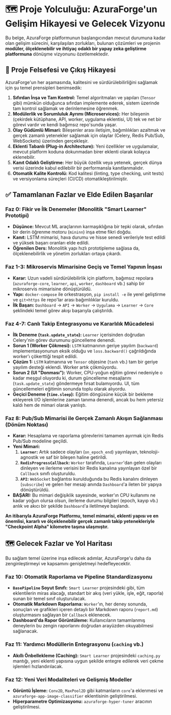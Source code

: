 # 🗺️ Proje Yolculuğu: AzuraForge'un Gelişim Hikayesi ve Gelecek Vizyonu

Bu belge, AzuraForge platformunun başlangıcından mevcut durumuna kadar olan gelişim sürecini, karşılaşılan zorlukları, bulunan çözümleri ve projenin **modüler, ölçeklenebilir ve ihtiyaç odaklı bir yapay zeka geliştirme platformuna** dönüşme vizyonunu özetlemektedir.

## 🎯 Proje Felsefesi ve Çıkış Hikayesi

AzuraForge'un her aşamasında, kalitesini ve sürdürülebilirliğini sağlamak için şu temel prensipleri benimsedik:

1.  **Sıfırdan İnşa ve Tam Kontrol:** Temel algoritmaları ve yapıları (`Tensor` gibi) mümkün olduğunca sıfırdan implemente ederek, sistem üzerinde tam kontrol sağlamak ve derinlemesine öğrenmek.
2.  **Modülerlik ve Sorumluluk Ayrımı (Microservices):** Her bileşenin (çekirdek kütüphane, API, worker, uygulama eklentisi, UI) tek ve net bir görevi vardır ve kendi bağımsız repo'sunda yaşar.
3.  **Olay Güdümlü Mimari:** Bileşenler arası iletişim, bağımlılıkları azaltmak ve gerçek zamanlı yetenekler sağlamak için olaylar (Celery, Redis Pub/Sub, WebSockets) üzerinden gerçekleşir.
4.  **Eklenti Tabanlı (Plug-in Architecture):** Yeni özellikler ve uygulamalar, mevcut platform koduna dokunmadan birer eklenti olarak kolayca eklenebilir.
5.  **Kanıt Odaklı Geliştirme:** Her büyük özellik veya yetenek, gerçek dünya verisi üzerinde kabul edilebilir bir performansla kanıtlanmalıdır.
6.  **Otomatik Kalite Kontrolü:** Kod kalitesi (linting, type checking, unit tests) ve versiyonlama süreçleri (CI/CD) otomatikleştirilmiştir.

## ✅ Tamamlanan Fazlar ve Elde Edilen Başarılar

### Faz 0: Fikir ve İlk Denemeler (Monolitik "Smart Learner" Prototipi)
- **Düşünce:** Mevcut ML araçlarının karmaşıklığına bir tepki olarak, sıfırdan bir derin öğrenme motoru (`mininn`) inşa etme fikri doğdu.
- **Kanıt:** LSTM mimarisi, hava durumu ve hisse senedi verileriyle test edildi ve yüksek başarı oranları elde edildi.
- **Öğrenilen Ders:** Monolitik yapı hızlı prototipleme sağlasa da, ölçeklenebilirlik ve yönetim zorlukları ortaya çıkardı.

### Faz 1-3: Mikroservis Mimarisine Geçiş ve Temel Yapının İnşası
- **Karar:** Uzun vadeli sürdürülebilirlik için platform, bağımsız repolara (`azuraforge-core`, `learner`, `api`, `worker`, `dashboard` vb.) sahip bir mikroservis mimarisine dönüştürüldü.
- **Yapı:** `docker-compose` ile orkestrasyon, `pip install -e` ile yerel geliştirme ve `git+https` ile repo'lar arası bağımlılıklar kuruldu.
- **İlk Başarı:** `Dashboard` -> `API` -> `Worker` -> `Uygulama` -> `Learner` -> `Core` şeklindeki temel görev akışı başarıyla çalıştırıldı.

### Faz 4-7: Canlı Takip Entegrasyonu ve Kararlılık Mücadelesi
- **İlk Deneme (`task.update_state`):** `Learner` içerisinden doğrudan Celery'nin görev durumunu güncelleme denendi.
- **Sorun 1 (Worker Çökmesi):** `LSTM` katmanının geriye yayılım (`backward`) implementasyonunun eksik olduğu ve `loss.backward()` çağrıldığında worker'ı çökerttiği tespit edildi.
- **Çözüm 1:** `LSTM` katmanına ve `Tensor` objesine (`tanh` vb.) tam bir geriye yayılım desteği eklendi. Worker artık çökmüyordu.
- **Sorun 2 (UI "Donması"):** Worker, CPU-yoğun eğitim görevi nedeniyle o kadar meşgul oluyordu ki, durum güncelleme mesajlarını (`task.update_state`) göndermeye fırsat bulamıyordu. UI, tüm güncellemeleri eğitimin sonunda toplu olarak alıyordu.
- **Geçici Deneme (`time.sleep`):** Eğitim döngüsüne küçük bir bekleme ekleyerek I/O işlemlerine zaman tanıma denendi, ancak bu hem yetersiz kaldı hem de mimari olarak yanlıştı.

### Faz 8: Pub/Sub Mimarisi ile Gerçek Zamanlı Akışın Sağlanması (Dönüm Noktası)
- **Karar:** Hesaplama ve raporlama görevlerini tamamen ayırmak için Redis Pub/Sub modeline geçildi.
- **Yeni Mimari:**
    1.  **`Learner`:** Artık sadece olayları (`on_epoch_end`) yayınlayan, teknoloji-agnostik ve saf bir bileşen haline getirildi.
    2.  **`RedisProgressCallback`:** `Worker` tarafında, `Learner`'dan gelen olayları dinleyen ve ilerleme verisini bir Redis kanalına yayınlayan özel bir `Callback` sınıfı oluşturuldu.
    3.  **`API`:** `WebSocket` bağlantısı kurulduğunda bu Redis kanalını dinleyen (`subscribe`) ve gelen her mesajı anında `Dashboard`'a ileten bir yapıya dönüştürüldü.
- **BAŞARI:** Bu mimari değişiklik sayesinde, worker'ın CPU kullanımı ne kadar yoğun olursa olsun, ilerleme durumu bilgileri (epoch, kayıp vb.) anlık ve akıcı bir şekilde `Dashboard`'a iletilmeye başlandı.

**An itibarıyla AzuraForge Platformu, temel mimarisi, eklenti yapısı ve en önemlisi, kararlı ve ölçeklenebilir gerçek zamanlı takip yetenekleriyle "Checkpoint Alpha" kilometre taşına ulaşmıştır.**

## 🗺️ Gelecek Fazlar ve Yol Haritası

Bu sağlam temel üzerine inşa edilecek adımlar, AzuraForge'u daha da zenginleştirmeyi ve kapsamını genişletmeyi hedefleyecektir.

### Faz 10: Otomatik Raporlama ve Pipeline Standardizasyonu
- **`BasePipeline` Soyut Sınıfı:** `Smart Learner` projesindeki gibi, tüm eklentilerin miras alacağı, standart bir akış (veri yükle, işle, eğit, raporla) sunan bir temel sınıf oluşturulacak.
- **Otomatik Markdown Raporlama:** `Worker`'ın, her deney sonunda, sonuçları ve grafikleri içeren detaylı bir Markdown raporu (`report.md`) oluşturmasını sağlayan bir `Callback` eklenecek.
- **Dashboard'da Rapor Görüntüleme:** Kullanıcıların tamamlanmış deneylerin bu zengin raporlarını doğrudan arayüzden okuyabilmesi sağlanacak.

### Faz 11: Yardımcı Modüllerin Entegrasyonu (`caching` vb.)
- **Akıllı Önbellekleme (Caching):** `Smart Learner` projesindeki `caching.py` mantığı, yeni eklenti yapısına uygun şekilde entegre edilerek veri çekme işlemleri hızlandırılacak.

### Faz 12: Yeni Veri Modaliteleri ve Gelişmiş Modeller
- **Görüntü İşleme:** `Conv2D`, `MaxPool2D` gibi katmanların `core`'a eklenmesi ve `azuraforge-app-image-classifier` eklentisinin geliştirilmesi.
- **Hiperparametre Optimizasyonu:** `azuraforge-hyper-tuner` aracının geliştirilmesi.